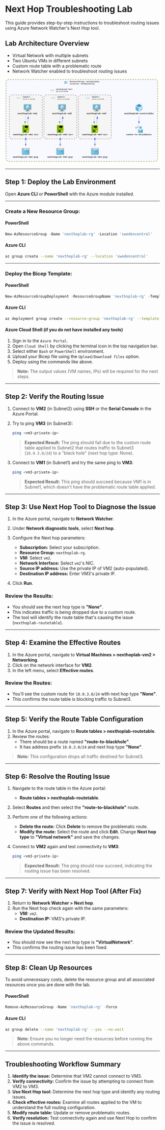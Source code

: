 # Next Hop Troubleshooting Lab

This guide provides step-by-step instructions to troubleshoot routing issues using Azure Network Watcher's Next Hop tool.

## Lab Architecture Overview

- Virtual Network with multiple subnets
- Two Ubuntu VMs in different subnets
- Custom route table with a problematic route
- Network Watcher enabled to troubleshoot routing issues

![Lab Diagram](diagram.png)

---

## Step 1: Deploy the Lab Environment

Open **Azure CLI** or **PowerShell** with the Azure module installed.

---

### Create a New Resource Group:

#### PowerShell

```powershell
New-AzResourceGroup -Name 'nexthoplab-rg' -Location 'swedencentral'
```

#### Azure CLI

```bash
az group create --name 'nexthoplab-rg' --location 'swedencentral'
```

---

### Deploy the Bicep Template:

#### PowerShell

```powershell
New-AzResourceGroupDeployment -ResourceGroupName 'nexthoplab-rg' -TemplateFile 'nexthop-troubleshooting-lab.bicep' -adminUsername 'azureadmin'
```

#### Azure CLI

```bash
az deployment group create --resource-group 'nexthoplab-rg' --template-file 'nexthop-troubleshooting-lab.bicep' --parameters adminUsername='azureadmin'
```

#### Azure Cloud Shell (if you do not have installed any tools)

1. Sign in to the `Azure Portal`.
2. Open `Cloud Shell` by clicking the terminal icon in the top navigation bar.
3. Select either `Bash` or `PowerShell` environment.
4. Upload your Bicep file using the `Upload/Download files` option.
5. Deploy using the commands like above.

> **Note:** The output values (VM names, IPs) will be required for the next steps.

---

## Step 2: Verify the Routing Issue

1. Connect to **VM2** (in Subnet2) using **SSH** or the **Serial Console** in the Azure Portal.
2. Try to ping **VM3** (in Subnet3):

   ```bash
   ping <vm3-private-ip>
   ```

   > **Expected Result:** The ping should fail due to the custom route table applied to Subnet2 that routes traffic to Subnet3 (`10.0.3.0/24`) to a "black hole" (next hop type: None).

3. Connect to **VM1** (in Subnet1) and try the same ping to **VM3**:

   ```bash
   ping <vm3-private-ip>
   ```

   > **Expected Result:** This ping should succeed because VM1 is in Subnet1, which doesn't have the problematic route table applied.

---

## Step 3: Use Next Hop Tool to Diagnose the Issue

1. In the Azure portal, navigate to **Network Watcher**.
2. Under **Network diagnostic tools**, select **Next hop**.
3. Configure the Next hop parameters:

   - **Subscription:** Select your subscription.
   - **Resource Group:** `nexthoplab-rg`.
   - **VM:** Select `vm2`.
   - **Network Interface:** Select `vm2`'s NIC.
   - **Source IP address:** Use the private IP of VM2 (auto-populated).
   - **Destination IP address:** Enter VM3's private IP.

4. Click **Run**.

### Review the Results:

- You should see the next hop type is **"None"**.
- This indicates traffic is being dropped due to a custom route.
- The tool will identify the route table that's causing the issue (`nexthoplab-routetable`).

---

## Step 4: Examine the Effective Routes

1. In the Azure portal, navigate to **Virtual Machines > nexthoplab-vm2 > Networking**.
2. Click on the network interface for **VM2**.
3. In the left menu, select **Effective routes**.

### Review the Routes:

- You'll see the custom route for `10.0.3.0/24` with next hop type **"None"**.
- This confirms the route table is blocking traffic to Subnet3.

---

## Step 5: Verify the Route Table Configuration

1. In the Azure portal, navigate to **Route tables > nexthoplab-routetable**.
2. Review the routes:
   - There should be a route named **"route-to-blackhole"**.
   - It has address prefix `10.0.3.0/24` and next hop type **"None"**.

> **Note:** This configuration drops all traffic destined for Subnet3.

---

## Step 6: Resolve the Routing Issue

1. Navigate to the route table in the Azure portal:
   - **Route tables > nexthoplab-routetable**.
2. Select **Routes** and then select the **"route-to-blackhole"** route.
3. Perform one of the following actions:

   - **Delete the route:** Click **Delete** to remove the problematic route.
   - **Modify the route:** Select the route and click **Edit**. Change **Next hop type** to **"Virtual network"** and save the changes.

4. Connect to **VM2** again and test connectivity to **VM3**:

   ```bash
   ping <vm3-private-ip>
   ```

   > **Expected Result:** The ping should now succeed, indicating the routing issue has been resolved.

---

## Step 7: Verify with Next Hop Tool (After Fix)

1. Return to **Network Watcher > Next hop**.
2. Run the Next hop check again with the same parameters:
   - **VM:** `vm2`.
   - **Destination IP:** VM3's private IP.

### Review the Updated Results:

- You should now see the next hop type is **"VirtualNetwork"**.
- This confirms the routing issue has been fixed.

---

## Step 8: Clean Up Resources

To avoid unnecessary costs, delete the resource group and all associated resources once you are done with the lab.

#### PowerShell

```powershell
Remove-AzResourceGroup -Name 'nexthoplab-rg' -Force
```

#### Azure CLI

```bash
az group delete --name 'nexthoplab-rg' --yes --no-wait
```

> **Note:** Ensure you no longer need the resources before running the above commands.

---

## Troubleshooting Workflow Summary

1. **Identify the issue:** Determine that VM2 cannot connect to VM3.
2. **Verify connectivity:** Confirm the issue by attempting to connect from VM2 to VM3.
3. **Use Next Hop tool:** Determine the next hop type and identify any routing issues.
4. **Check effective routes:** Examine all routes applied to the VM to understand the full routing configuration.
5. **Modify route table:** Update or remove problematic routes.
6. **Verify resolution:** Test connectivity again and use Next Hop to confirm the issue is resolved.
